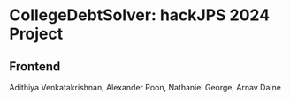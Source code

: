 # CollegeDebtSolver: hackJPS 2024 Project
## Frontend

Adithiya Venkatakrishnan, Alexander Poon, Nathaniel George, Arnav Daine